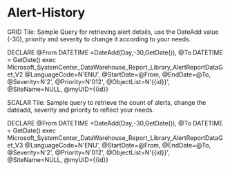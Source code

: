 # Alert-History
GRID Tile:
Sample Query for retrieving alert details, use the DateAdd value (-30), priority and severity to change it according to your needs.

DECLARE @From DATETIME =DateAdd(Day,-30,GetDate()), @To DATETIME = GetDate()
exec Microsoft_SystemCenter_DataWarehouse_Report_Library_AlertReportDataGet_V2 @LanguageCode=N'ENU',
@StartDate=@From,
@EndDate=@To,
@Severity=N'<Data><Value>2</Value></Data>',
@Priority=N'<Data><Value>0</Value><Value>1</Value><Value>2</Value></Data>',
@ObjectList=N'<Data><Objects><Object Use="Containment">{{id}}</Object></Objects></Data>',
@SiteName=NULL,
@myUID={{id}}

SCALAR Tile:
Sample query to retrieve the count of alerts, change the dateadd, severity and priority to reflect your needs. 

DECLARE @From DATETIME =DateAdd(Day,-30,GetDate()), @To DATETIME = GetDate()
exec Microsoft_SystemCenter_DataWarehouse_Report_Library_AlertReportDataGet_V3 @LanguageCode=N'ENU',
@StartDate=@From,
@EndDate=@To,
@Severity=N'<Data><Value>2</Value></Data>',
@Priority=N'<Data><Value>0</Value><Value>1</Value><Value>2</Value></Data>',
@ObjectList=N'<Data><Objects><Object Use="Containment">{{id}}</Object></Objects></Data>',
@SiteName=NULL,
@myUID={{id}}

